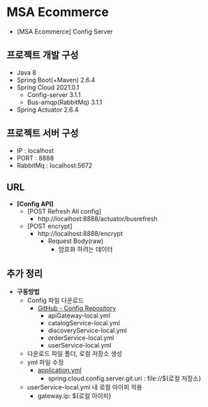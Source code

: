 # MSA Ecommerce
- [MSA Ecommerce] Config Server

## 프로젝트 개발 구성
- Java 8
- Spring Boot(+Maven) 2.6.4
- Spring Cloud 2021.0.1
  - Config-server 3.1.1
  - Bus-amqp(RabbitMq) 3.1.1
- Spring Actuator 2.6.4

## 프로젝트 서버 구성
- IP : localhost
- PORT : 8888
- RabbitMq : localhost:5672

## URL
- **[Config API]**
  - [POST Refresh All config]
    - http://localhost:8888/actuator/busrefresh
  - [POST encrypt]
    - http://localhost:8888/encrypt
      - Request Body(raw)
        - 암호화 하려는 데이터 

## 추가 정리
- **구동방법**
  - Config 파일 다운로드
    - [GitHub - Config Repository](https://github.com/heom/MSA-Ecommerce-Config)
      - apiGateway-local.yml
      - catalogService-local.yml
      - discoveryService-local.yml
      - orderService-local.yml
      - userService-local.yml
  - 다운로드 파일 폴더, 로컬 저장소 생성
  - yml 파일 수정
    - [application.yml](src/main/resources/application.yml)
      - spring.cloud.config.server.git.uri : file://${로컬 저장소}
  - userService-local.yml 내 로컬 아이피 적용
    - gateway.ip: ${로컬 아이피} 